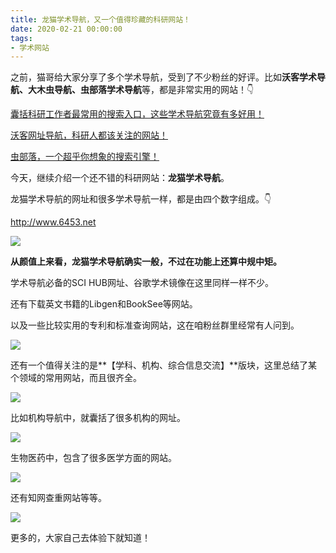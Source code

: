 ```yaml
---
title: 龙猫学术导航，又一个值得珍藏的科研网站！
date: 2020-02-21 00:00:00
tags:
- 学术网站
---
```


之前，猫哥给大家分享了多个学术导航，受到了不少粉丝的好评。比如**沃客学术导航、大木虫导航、虫部落学术导航**等，都是非常实用的网站！👇

[囊括科研工作者最常用的搜索入口，这些学术导航究竟有多好用！](http://mp.weixin.qq.com/s?__biz=MzAxNzgyMDg0MQ==&mid=2650452296&idx=1&sn=01d224c59dbc8e402e79a265a3b3536e&chksm=83d1ac8eb4a625980eac4b4b5068674e1fe6a497b647742426f0ef3c5866b674a1cb9e80275d&scene=21#wechat_redirect)

[沃客网址导航，科研人都该关注的网站！](http://mp.weixin.qq.com/s?__biz=MzAxNzgyMDg0MQ==&mid=2650455621&idx=1&sn=8e245f063d78f75a916aa5a8688272bc&chksm=83d1a383b4a62a95350e867599038a7921303c97c2ae975ed6b8f4ab0c625230eefe7e54a014&scene=21#wechat_redirect)

[虫部落，一个超乎你想象的搜索引擎！](http://mp.weixin.qq.com/s?__biz=MzAxNzgyMDg0MQ==&mid=2650456395&idx=3&sn=d6dac93b1d18ca9b8d5c1773c13f2a20&chksm=83d1dc8db4a6559bcbce3ba708f34ee501f9592f7a3effa297cc187398d8a109c6d4ebf0c688&scene=21#wechat_redirect)

今天，继续介绍一个还不错的科研网站：**龙猫学术导航**。

龙猫学术导航的网址和很多学术导航一样，都是由四个数字组成。👇

http://www.6453.net

![](https://tva1.sinaimg.cn/large/0082zybply1gc4i5j13z4j31740q97i1.jpg)

**从颜值上来看，龙猫学术导航确实一般，不过在功能上还算中规中矩。**

学术导航必备的SCI HUB网址、谷歌学术镜像在这里同样一样不少。

还有下载英文书籍的Libgen和BookSee等网站。

以及一些比较实用的专利和标准查询网站，这在咱粉丝群里经常有人问到。

![](https://tva1.sinaimg.cn/large/0082zybply1gc4i60hsf9j31740q9wrw.jpg)

还有一个值得关注的是**【学科、机构、综合信息交流】**版块，这里总结了某个领域的常用网站，而且很齐全。

![](https://tva1.sinaimg.cn/large/0082zybply1gc4i6uo1srj31740q9173.jpg)

比如机构导航中，就囊括了很多机构的网址。

![](https://tva1.sinaimg.cn/large/0082zybply1gc4i6uzdi3j31740q9173.jpg)

生物医药中，包含了很多医学方面的网站。

![](https://tva1.sinaimg.cn/large/0082zybply1gc4i84xp4lj31740q9n5m.jpg)

还有知网查重网站等等。

![](https://tva1.sinaimg.cn/large/0082zybply1gc4i8byg6tj31740q9n5m.jpg)

更多的，大家自己去体验下就知道！

